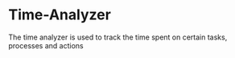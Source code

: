 # Time-Analyzer
The time analyzer is used to track the time spent on certain tasks, processes and actions
